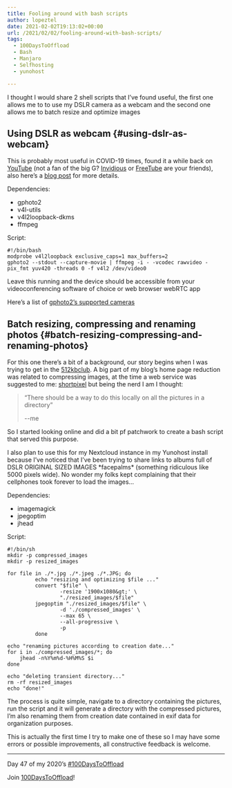 ```yaml
---
title: Fooling around with bash scripts
author: lopeztel
date: 2021-02-02T19:13:02+00:00
url: /2021/02/02/fooling-around-with-bash-scripts/
tags:
  - 100DaysToOffload
  - Bash
  - Manjaro
  - Selfhosting
  - yunohost

---
```

I thought I would share 2 shell scripts that I&#8217;ve found useful, the first one allows me to to use my DSLR camera as a webcam and the second one allows me to batch resize and optimize images

## Using DSLR as webcam {#using-dslr-as-webcam}

This is probably most useful in COVID-19 times, found it a while back on [YouTube](https://www.youtube.com/watch?v=TsuY4o2zLVQ) (not a fan of the big G? [Invidious](https://invidious.site/) or [FreeTube](https://freetubeapp.io/) are your friends), also here&#8217;s a [blog post](https://medium.com/nerdery/dslr-webcam-setup-for-linux-9b6d1b79ae22) for more details.

Dependencies:

  * gphoto2
  * v4l-utils
  * v4l2loopback-dkms
  * ffmpeg

Script:

```
#!/bin/bash
modprobe v4l2loopback exclusive_caps=1 max_buffers=2
gphoto2 --stdout --capture-movie | ffmpeg -i - -vcodec rawvideo -pix_fmt yuv420 -threads 0 -f v4l2 /dev/video0
```

Leave this running and the device should be accessible from your videoconferencing software of choice or web browser webRTC app

Here&#8217;s a list of [gphoto2&#8217;s supported cameras](http://www.gphoto.org/proj/libgphoto2/support.php)

## Batch resizing, compressing and renaming photos {#batch-resizing-compressing-and-renaming-photos}

For this one there&#8217;s a bit of a background, our story begins when I was trying to get in the [512kbclub](https://512kb.club/). A big part of my blog&#8217;s home page reduction was related to compressing images, at the time a web service was suggested to me: [shortpixel](https://shortpixel.com/online-image-compression) but being the nerd I am I thought:

> &#8220;There should be a way to do this locally on all the pictures in a directory&#8221;
>  
> --me

So I started looking online and did a bit pf patchwork to create a bash script that served this purpose.

I also plan to use this for my Nextcloud instance in my Yunohost install because I&#8217;ve noticed that I&#8217;ve been trying to share links to albums full of DSLR ORIGINAL SIZED IMAGES \*facepalms\* (something ridiculous like 5000 pixels wide). No wonder my folks kept complaining that their cellphones took forever to load the images&#8230;

Dependencies:

  * imagemagick
  * jpegoptim
  * jhead

Script:

```
#!/bin/sh
mkdir -p compressed_images
mkdir -p resized_images

for file in ./*.jpg ./*.jpeg ./*.JPG; do
         echo "resizing and optimizing $file ..."
         convert "$file" \
                 -resize '1900x1080&gt;' \
                 "./resized_images/$file"
         jpegoptim "./resized_images/$file" \
                 -d './compressed_images' \
                 --max 65 \
                 --all-progressive \
                 -p
         done

echo "renaming pictures according to creation date..."
for i in ./compressed_images/*; do
    jhead -n%Y%m%d-%H%M%S $i
done

echo "deleting transient directory..."
rm -rf resized_images
echo "done!"
```

The process is quite simple, navigate to a directory containing the pictures, run the script and it will generate a directory with the compressed pictures, I&#8217;m also renaming them from creation date contained in exif data for organization purposes.

This is actually the first time I try to make one of these so I may have some errors or possible improvements, all constructive feedback is welcome.

---

Day 47 of my 2020&#8217;s [#100DaysToOffload](https://lopeztel.xyz/blog/tags/100daystooffload/)

Join [100DaysToOffload](https://100daystooffload.com/)!
